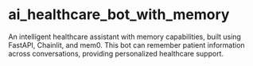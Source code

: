 # ai_healthcare_bot_with_memory
An intelligent healthcare assistant with memory capabilities, built using FastAPI, Chainlit, and mem0. This bot can remember patient information across conversations, providing personalized healthcare support.
